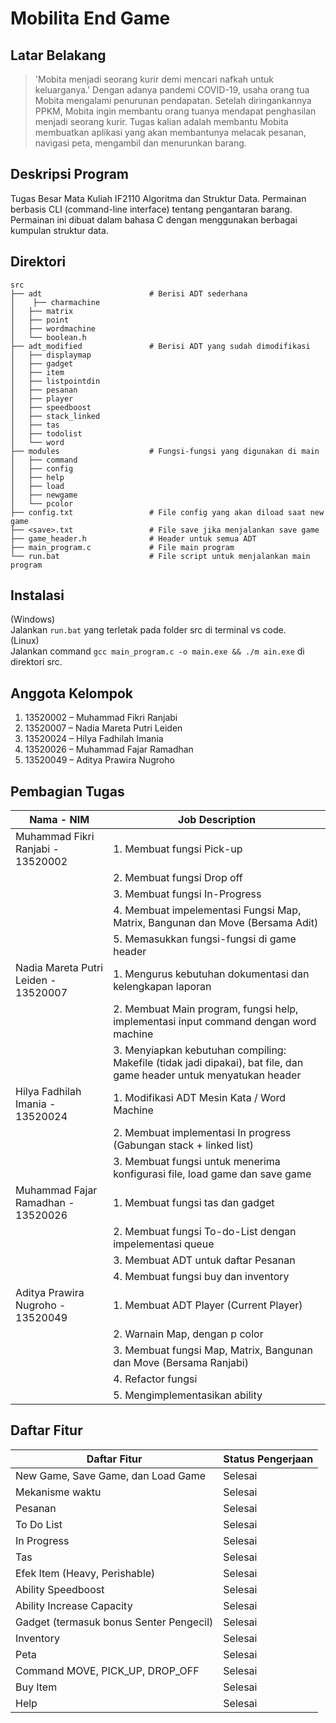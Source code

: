 # Mobilita End Game
## Latar Belakang
> 'Mobita menjadi seorang kurir demi mencari nafkah untuk keluarganya.'  Dengan adanya pandemi COVID-19, usaha orang tua Mobita mengalami penurunan
pendapatan. Setelah diringankannya PPKM, Mobita ingin membantu orang tuanya
mendapat penghasilan menjadi seorang kurir. Tugas kalian adalah membantu Mobita
membuatkan aplikasi yang akan membantunya melacak pesanan, navigasi peta, mengambil
dan menurunkan barang.


## Deskripsi Program
Tugas Besar Mata Kuliah IF2110 Algoritma dan Struktur Data.
Permainan berbasis CLI (command-line interface) tentang pengantaran
barang. Permainan ini dibuat dalam bahasa C dengan menggunakan berbagai kumpulan struktur data.

## Direktori
    src
    ├── adt                        # Berisi ADT sederhana
    │    ├── charmachine
    │   ├── matrix
    │   ├── point
    │   ├── wordmachine
    │   └── boolean.h
    ├── adt_modified               # Berisi ADT yang sudah dimodifikasi
    │   ├── displaymap
    │   ├── gadget
    │   ├── item
    │   ├── listpointdin
    │   ├── pesanan
    │   ├── player
    │   ├── speedboost
    │   ├── stack_linked
    │   ├── tas
    │   ├── todolist
    │   └── word
    ├── modules                    # Fungsi-fungsi yang digunakan di main
    │   ├── command
    │   ├── config
    │   ├── help
    │   ├── load
    │   ├── newgame
    │   └── pcolor
    ├── config.txt                 # File config yang akan diload saat new game
    ├── <save>.txt                 # File save jika menjalankan save game
    ├── game_header.h              # Header untuk semua ADT
    ├── main_program.c             # File main program
    └── run.bat                    # File script untuk menjalankan main program

## Instalasi
(Windows)  
Jalankan `run.bat` yang terletak pada folder src di terminal vs code.  
(Linux)  
Jalankan command `gcc main_program.c -o main.exe && ./m
ain.exe` di direktori src.

## Anggota Kelompok
1.	13520002 – Muhammad Fikri Ranjabi 
2.	13520007 – Nadia Mareta Putri Leiden  
3.	13520024 – Hilya Fadhilah Imania  
4.	13520026 – Muhammad Fajar Ramadhan
5.	13520049 – Aditya Prawira Nugroho

## Pembagian Tugas
| Nama - NIM                           | Job Description                                                                                                     |
|--------------------------------------|---------------------------------------------------------------------------------------------------------------------|
| Muhammad Fikri Ranjabi - 13520002    | 1. Membuat fungsi Pick-up                                                                                           |
|                                      | 2. Membuat fungsi Drop off                                                                                          |
|                                      | 3. Membuat fungsi In-Progress                                                                                       |
|                                      | 4. Membuat impelementasi Fungsi Map, Matrix, Bangunan dan Move (Bersama Adit)                                       |
|                                      | 5. Memasukkan fungsi-fungsi di game header                                                                          |
| Nadia Mareta Putri Leiden - 13520007 | 1. Mengurus kebutuhan dokumentasi dan kelengkapan laporan                                                           |
|                                      | 2. Membuat Main program, fungsi help, implementasi input command dengan word machine                                |
|                                      | 3. Menyiapkan kebutuhan compiling: Makefile (tidak jadi dipakai), bat file, dan game header untuk menyatukan header |
| Hilya Fadhilah Imania - 13520024     | 1. Modifikasi ADT Mesin Kata / Word Machine                                                                         |
|                                      | 2. Membuat implementasi In progress (Gabungan stack + linked list)                                                  |
|                                      | 3. Membuat fungsi untuk menerima konfigurasi file, load game dan save game                                          |
| Muhammad Fajar Ramadhan - 13520026   | 1. Membuat fungsi tas dan gadget                                                                                    |
|                                      | 2. Membuat fungsi To-do-List dengan impelementasi queue                                                             |
|                                      | 3. Membuat ADT untuk daftar Pesanan                                                                                 |
|                                      | 4. Membuat fungsi buy dan inventory                                                                                 |
| Aditya Prawira Nugroho - 13520049    | 1. Membuat ADT Player (Current Player)                                                                              |
|                                      | 2. Warnain Map, dengan p color                                                                                      |
|                                      | 3. Membuat fungsi Map, Matrix, Bangunan dan Move (Bersama Ranjabi)                                                  |
|                                      | 4. Refactor fungsi                                                                                                  |
|                                      | 5. Mengimplementasikan ability                                                                                      |

## Daftar Fitur
| Daftar Fitur                            | Status Pengerjaan |
|-----------------------------------------|-------------------|
| New Game, Save Game, dan Load Game      | Selesai           |
| Mekanisme waktu                         | Selesai           |
| Pesanan                                 | Selesai           |
| To Do List                              | Selesai           |
| In Progress                             | Selesai           |
| Tas                                     | Selesai           |
| Efek Item (Heavy, Perishable)           | Selesai           |
| Ability Speedboost                      | Selesai           |
| Ability Increase Capacity               | Selesai           |
| Gadget (termasuk bonus Senter Pengecil) | Selesai           |
| Inventory                               | Selesai           |
| Peta                                    | Selesai           |
| Command MOVE, PICK_UP, DROP_OFF         | Selesai           |
| Buy Item                                | Selesai           |
| Help                                    | Selesai           |
